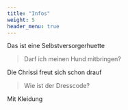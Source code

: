 ```yaml
---
title: "Infos"
weight: 5
header_menu: true
---
```


Das ist eine Selbstversorgerhuette

> Darf ich meinen Hund mitbringen?

Die Chrissi freut sich schon drauf

> Wie ist der Dresscode?

Mit Kleidung
